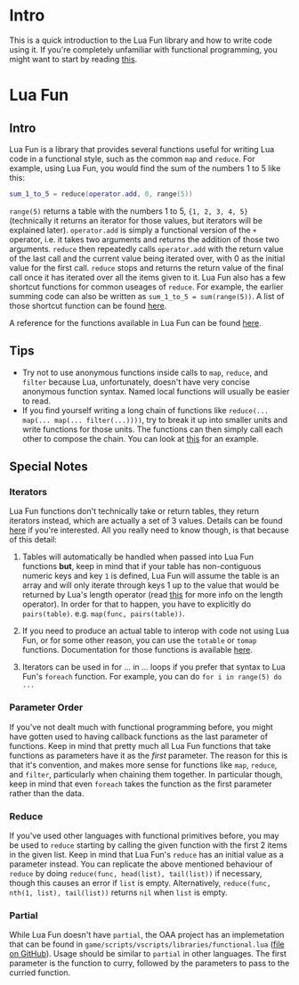 # Intro
This is a quick introduction to the Lua Fun library and how to write code using it. If you're completely unfamiliar with functional programming, you might want to start by reading [this](https://maryrosecook.com/blog/post/a-practical-introduction-to-functional-programming).

# Lua Fun

## Intro
Lua Fun is a library that provides several functions useful for writing Lua code in a functional style, such as the common `map` and `reduce`. For example, using Lua Fun, you would find the sum of the numbers 1 to 5 like this:
```Lua
sum_1_to_5 = reduce(operator.add, 0, range(5))
```
`range(5)` returns a table with the numbers 1 to 5, `{1, 2, 3, 4, 5}` (technically it returns an iterator for those values, but iterators will be explained later). `operator.add` is simply a functional version of the `+` operator, i.e. it takes two arguments and returns the addition of those two arguments. `reduce` then repeatedly calls `operator.add` with the return value of the last call and the current value being iterated over, with 0 as the initial value for the first call. `reduce` stops and returns the return value of the final call once it has iterated over all the items given to it. Lua Fun also has a few shortcut functions for common useages of `reduce`. For example, the earlier summing code can also be written as `sum_1_to_5 = sum(range(5))`. A list of those shortcut function can be found [here](https://luafun.github.io/reducing.html#id4).

A reference for the functions available in Lua Fun can be found [here](https://luafun.github.io/index.html).

## Tips
- Try not to use anonymous functions inside calls to `map`, `reduce`, and `filter` because Lua, unfortunately, doesn't have very concise anonymous function syntax. Named local functions will usually be easier to read.
- If you find yourself writing a long chain of functions like `reduce(... map(... map(... filter(...))))`, try to break it up into smaller units and write functions for those units. The functions can then simply call each other to compose the chain. You can look at [this](https://github.com/OpenAngelArena/oaa/blob/master/game/scripts/vscripts/components/filters/filtermanager.lua) for an example.

## Special Notes

### Iterators
Lua Fun functions don't technically take or return tables, they return iterators instead, which are actually a set of 3 values. Details can be found [here](https://luafun.github.io/under_the_hood.html) if you're interested. All you really need to know though, is that because of this detail:

1. Tables will automatically be handled when passed into Lua Fun functions **but**, keep in mind that if your table has non-contiguous numeric keys and key `1` is defined, Lua Fun will assume the table is an array and will only iterate through keys 1 up to the value that would be returned by Lua's length operator (read [this](https://www.lua.org/manual/5.1/manual.html#2.5.5) for more info on the length operator). In order for that to happen, you have to explicitly do `pairs(table)`. e.g. `map(func, pairs(table))`.

2. If you need to produce an actual table to interop with code not using Lua Fun, or for some other reason, you can use the `totable` or `tomap` functions. Documentation for those functions is available [here](https://luafun.github.io/reducing.html).

3. Iterators can be used in for ... in ... loops if you prefer that syntax to Lua Fun's `foreach` function. For example, you can do `for i in range(5) do ...`

### Parameter Order
If you've not dealt much with functional programming before, you might have gotten used to having callback functions as the last parameter of functions. Keep in mind that pretty much all Lua Fun functions that take functions as parameters have it as the *first* parameter. The reason for this is that it's convention, and makes more sense for functions like `map`, `reduce`, and `filter`, particularly when chaining them together. In particular though, keep in mind that even `foreach` takes the function as the first parameter rather than the data.

### Reduce
If you've used other languages with functional primitives before, you may be used to `reduce` starting by calling the given function with the first 2 items in the given list. Keep in mind that Lua Fun's `reduce` has an initial value as a parameter instead. You can replicate the above mentioned behaviour of `reduce` by doing `reduce(func, head(list), tail(list))` if necessary, though this causes an error if `list` is empty. Alternatively, `reduce(func, nth(1, list), tail(list))` returns `nil` when `list` is empty.

### Partial
While Lua Fun doesn't have `partial`, the OAA project has an implemetation that can be found in `game/scripts/vscripts/libraries/functional.lua` ([file on GitHub](https://github.com/OpenAngelArena/oaa/blob/master/game/scripts/vscripts/libraries/functional.lua)). Usage should be similar to `partial` in other languages. The first parameter is the function to curry, followed by the parameters to pass to the curried function.

